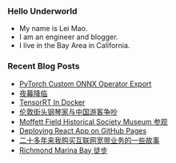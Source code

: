 ### Hello Underworld

- My name is Lei Mao.
- I am an engineer and blogger.
- I live in the Bay Area in California.


### Recent Blog Posts

<!-- BLOG-POST-LIST:START -->
- [PyTorch Custom ONNX Operator Export](https://leimao.github.io/blog/PyTorch-Custom-ONNX-Operator-Export/)
- [夜幕降临](https://leimao.github.io/essay/%E5%A4%9C%E5%B9%95%E9%99%8D%E4%B8%B4-Night-Has-Come/)
- [TensorRT In Docker](https://leimao.github.io/blog/Docker-TensorRT/)
- [伦敦街头钢琴家与中国游客争吵](https://leimao.github.io/essay/%E4%BC%A6%E6%95%A6%E8%A1%97%E5%A4%B4%E9%92%A2%E7%90%B4%E5%AE%B6%E4%B8%8E%E4%B8%AD%E5%9B%BD%E6%B8%B8%E5%AE%A2%E4%BA%89%E5%90%B5/)
- [Moffett Field Historical Society Museum 参观](https://leimao.github.io/life/Moffett-Field-Historical-Society-Museum/)
- [Deploying React App on GitHub Pages](https://leimao.github.io/blog/Deploying-React-App-GitHub-Pages/)
- [二十多年来我购买互联网宽带业务的一些故事](https://leimao.github.io/essay/%E4%BA%8C%E5%8D%81%E5%A4%9A%E5%B9%B4%E6%9D%A5%E6%88%91%E8%B4%AD%E4%B9%B0%E4%BA%92%E8%81%94%E7%BD%91%E5%AE%BD%E5%B8%A6%E4%B8%9A%E5%8A%A1%E7%9A%84%E4%B8%80%E4%BA%9B%E6%95%85%E4%BA%8B/)
- [Richmond Marina Bay 徒步](https://leimao.github.io/life/Richmond-Marina-Bay/)
<!-- BLOG-POST-LIST:END -->
